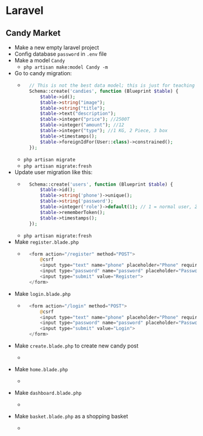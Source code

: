 # Laravel
## Candy Market
- Make a new empty laravel project
- Config database `password` in `.env` file
- Make a model `Candy`
    - `php artisan make:model Candy -m`
- Go to candy migration:
    - ~~~php
        // This is not the best data model; this is just for teaching and learning
        Schema::create('candies', function (Blueprint $table) {
            $table->id();
            $table->string("image");
            $table->string("title");
            $table->text("description");
            $table->integer("price"); //2500T
            $table->integer("amount"); //12
            $table->integer("type"); //1 KG, 2 Piece, 3 box
            $table->timestamps();
            $table->foreignIdFor(User::class)->constrained();
        });
      ~~~
    - `php artisan migrate`
    - `php artisan migrate:fresh`
- Update user migration like this:
    - ~~~php
        Schema::create('users', function (Blueprint $table) {
            $table->id();
            $table->string('phone')->unique();
            $table->string('password');
            $table->integer('role')->default(1); // 1 = normal user, 2 = admin
            $table->rememberToken();
            $table->timestamps();
        });
      ~~~
    - `php artisan migrate:fresh`
- Make `register.blade.php`
    - ~~~php
        <form action="/register" method="POST">
            @csrf
            <input type="text" name="phone" placeholder="Phone" required/>
            <input type="password" name="password" placeholder="Password" required/>
            <input type="submit" value="Register">
        </form>
      ~~~
- Make `login.blade.php`
    - ~~~php
        <form action="/login" method="POST">
            @csrf
            <input type="text" name="phone" placeholder="Phone" required/>
            <input type="password" name="password" placeholder="Password" required/>
            <input type="submit" value="Login">
        </form>
      ~~~
- Make `create.blade.php` to create new candy post
    - ~~~php

      ~~~
- Make `home.blade.php`
    - ~~~php

      ~~~
- Make `dashboard.blade.php`
    - ~~~php

      ~~~
- Make `basket.blade.php` as a shopping basket
    - ~~~php

      ~~~